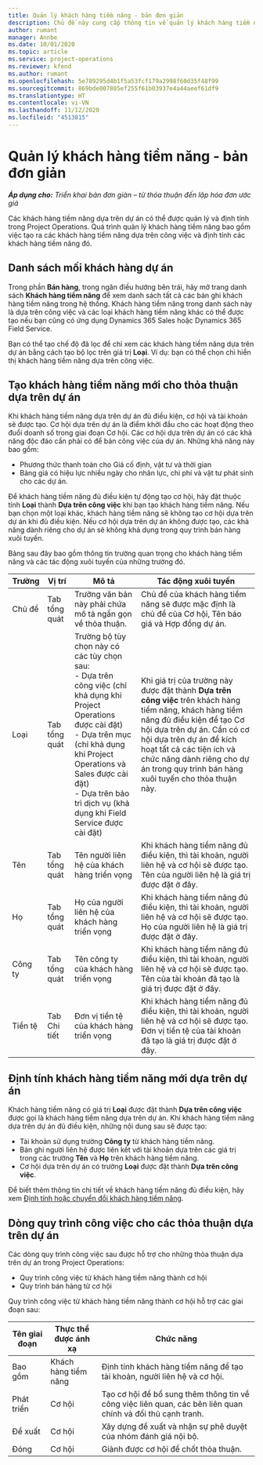 ```yaml
---
title: Quản lý khách hàng tiềm năng - bản đơn giản
description: Chủ đề này cung cấp thông tin về quản lý khách hàng tiềm năng dựa trên dự án (dự án).
author: rumant
manager: Annbe
ms.date: 10/01/2020
ms.topic: article
ms.service: project-operations
ms.reviewer: kfend
ms.author: rumant
ms.openlocfilehash: 5e789295d4b1f5a53fcf179a2998f60d35f48f99
ms.sourcegitcommit: 869bde007805ef255f61b03937e4a44aeef61df9
ms.translationtype: HT
ms.contentlocale: vi-VN
ms.lasthandoff: 11/12/2020
ms.locfileid: "4513815"
---
```

# <a name="manage-leads---lite"></a>Quản lý khách hàng tiềm năng - bản đơn giản

_**Áp dụng cho:** Triển khai bản đơn giản – từ thỏa thuận đến lập hóa đơn ước giá_

Các khách hàng tiềm năng dựa trên dự án có thể được quản lý và định tính trong Project Operations. Quá trình quản lý khách hàng tiềm năng bao gồm việc tạo ra các khách hàng tiềm năng dựa trên công việc và định tính các khách hàng tiềm năng đó. 

## <a name="list-of-project-sales-leads"></a>Danh sách mối khách hàng dự án

Trong phần **Bán hàng**, trong ngăn điều hướng bên trái, hãy mở trang danh sách **Khách hàng tiềm năng** để xem danh sách tất cả các bản ghi khách hàng tiềm năng trong hệ thống. Khách hàng tiềm năng trong danh sách này là dựa trên công việc và các loại khách hàng tiềm năng khác có thể được tạo nếu bạn cũng có ứng dụng Dynamics 365 Sales hoặc Dynamics 365 Field Service.

Bạn có thể tạo chế độ đã lọc để chỉ xem các khách hàng tiềm năng dựa trên dự án bằng cách tạo bộ lọc trên giá trị **Loại**. Ví dụ: bạn có thể chọn chỉ hiển thị khách hàng tiềm năng dựa trên công việc.

## <a name="creating-a-new-lead-for-a-project-based-deal"></a>Tạo khách hàng tiềm năng mới cho thỏa thuận dựa trên dự án

Khi khách hàng tiềm năng dựa trên dự án đủ điều kiện, cơ hội và tài khoản sẽ được tạo. Cơ hội dựa trên dự án là điểm khởi đầu cho các hoạt động theo đuổi doanh số trong giai đoạn Cơ hội. Các cơ hội dựa trên dự án có các khả năng độc đáo cần phải có để bán công việc của dự án. Những khả năng này bao gồm:

- Phương thức thanh toán cho Giá cố định, vật tư và thời gian
- Bảng giá có hiệu lực nhiều ngày cho nhân lực, chi phí và vật tư phát sinh cho các dự án.

Để khách hàng tiềm năng đủ điều kiện tự động tạo cơ hội, hãy đặt thuộc tính **Loại** thành **Dựa trên công việc** khi bạn tạo khách hàng tiềm năng. Nếu bạn chọn một loại khác, khách hàng tiềm năng sẽ không tạo cơ hội dựa trên dự án khi đủ điều kiện. Nếu cơ hội dựa trên dự án không được tạo, các khả năng dành riêng cho dự án sẽ không khả dụng trong quy trình bán hàng xuôi tuyến.

Bảng sau đây bao gồm thông tin trường quan trọng cho khách hàng tiềm năng và các tác động xuôi tuyến của những trường đó.

| **Trường** | **Vị trí** | **Mô tả** | **Tác động xuôi tuyến** |
| --- | --- | --- | --- |
| Chủ đề | Tab tổng quát | Trường văn bản này phải chứa mô tả ngắn gọn về thỏa thuận. | Chủ đề của khách hàng tiềm năng sẽ được mặc định là chủ đề của Cơ hội, Tên báo giá và Hợp đồng dự án. |
| Loại | Tab tổng quát | Trường bộ tùy chọn này có các tùy chọn sau:</br>- Dựa trên công việc (chỉ khả dụng khi Project Operations được cài đặt)</br>- Dựa trên mục (chỉ khả dụng khi Project Operations và Sales được cài đặt)</br>- Dựa trên bảo trì dịch vụ (khả dụng khi Field Service được cài đặt) | Khi giá trị của trường này được đặt thành **Dựa trên công việc** trên khách hàng tiềm năng, khách hàng tiềm năng đủ điều kiện để tạo Cơ hội dựa trên dự án. Cần có cơ hội dựa trên dự án để kích hoạt tất cả các tiện ích và chức năng dành riêng cho dự án trong quy trình bán hàng xuôi tuyến cho thỏa thuận này. |
| Tên | Tab tổng quát | Tên người liên hệ của khách hàng triển vọng | Khi khách hàng tiềm năng đủ điều kiện, thì tài khoản, người liên hệ và cơ hội sẽ được tạo. Tên của người liên hệ là giá trị được đặt ở đây. |
| Họ | Tab tổng quát | Họ của người liên hệ của khách hàng triển vọng | Khi khách hàng tiềm năng đủ điều kiện, thì tài khoản, người liên hệ và cơ hội sẽ được tạo. Họ của người liên hệ là giá trị được đặt ở đây. |
| Công ty | Tab tổng quát | Tên công ty của khách hàng triển vọng | Khi khách hàng tiềm năng đủ điều kiện, thì tài khoản, người liên hệ và cơ hội sẽ được tạo. Tên của tài khoản đã tạo là giá trị được đặt ở đây. |
| Tiền tệ | Tab Chi tiết | Đơn vị tiền tệ của khách hàng triển vọng | Khi khách hàng tiềm năng đủ điều kiện, thì tài khoản, người liên hệ và cơ hội sẽ được tạo. Đơn vị tiền tệ của tài khoản đã tạo là giá trị được đặt ở đây. |

## <a name="qualify-a-new-project-based-lead"></a>Định tính khách hàng tiềm năng mới dựa trên dự án

Khách hàng tiềm năng có giá trị **Loại** được đặt thành **Dựa trên công việc** được gọi là khách hàng tiềm năng dựa trên dự án. Khi khách hàng tiềm năng dựa trên dự án đủ điều kiện, những nội dung sau sẽ được tạo:

- Tài khoản sử dụng trường **Công ty** từ khách hàng tiềm năng.
- Bản ghi người liên hệ được liên kết với tài khoản dựa trên các giá trị trong các trường **Tên** và **Họ** trên khách hàng tiềm năng.
- Cơ hội dựa trên dự án có trường **Loại** được đặt thành **Dựa trên công việc**.

Để biết thêm thông tin chi tiết về khách hàng tiềm năng đủ điều kiện, hãy xem [Định tính hoặc chuyển đổi khách hàng tiềm năng](https://docs.microsoft.com/dynamics365/sales-enterprise/qualify-lead-convert-opportunity-sales).

## <a name="business-process-flow-for-project-based-deals"></a>Dòng quy trình công việc cho các thỏa thuận dựa trên dự án

Các dòng quy trình công việc sau được hỗ trợ cho những thỏa thuận dựa trên dự án trong Project Operations:

- Quy trình công việc từ khách hàng tiềm năng thành cơ hội
- Quy trình bán hàng từ cơ hội

Quy trình công việc từ khách hàng tiềm năng thành cơ hội hỗ trợ các giai đoạn sau:

| Tên giai đoạn | Thực thể được ánh xạ | Chức năng |
| --- | --- | --- |
| Bao gồm | Khách hàng tiềm năng | Định tính khách hàng tiềm năng để tạo tài khoản, người liên hệ và cơ hội. |
| Phát triển | Cơ hội | Tạo cơ hội để bổ sung thêm thông tin về công việc liên quan, các bên liên quan chính và đối thủ cạnh tranh. |
| Đề xuất | Cơ hội | Xây dựng đề xuất và nhận sự phê duyệt của nhóm đánh giá nội bộ. |
| Đóng | Cơ hội | Giành được cơ hội để chốt thỏa thuận. |
